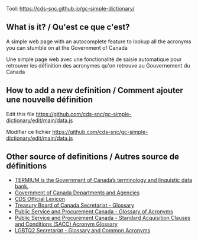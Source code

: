 Tool: https://cds-snc.github.io/gc-simple-dictionary/

## What is it? / Qu'est ce que c'est?

A simple web page with an autocomplete feature to lookup all the acronyms
you can stumble on at the Government of Canada

Une simple page web avec une fonctionalité de saisie automatique pour
retrouver les définition des acronymes qu'on retrouve au Gouvernement du Canada

## How to add a new definition / Comment ajouter une nouvelle définition

Edit this file https://github.com/cds-snc/gc-simple-dictionary/edit/main/data.js

Modifier ce fichier https://github.com/cds-snc/gc-simple-dictionary/edit/main/data.js

## Other source of definitions / Autres source de définitions

- [TERMIUM is the Government of Canada’s terminology and linguistic data bank.](https://www.btb.termiumplus.gc.ca/tpv2alpha/alpha-eng.html?lang=eng)
- [Government of Canada Departments and Agencies](https://www.canada.ca/en/government/dept.html)
- [CDS Official Lexicon](https://docs.google.com/spreadsheets/d/16Xo5ROhRLjH1sxlFLd9Jz3R-x5oCx62rkQ1cvOBV3jE/edit#gid=2132377485)
- [Treasury Board of Canada Secretariat - Glossary](https://www.tbs-sct.gc.ca/pol/glossary-lexique-eng.aspx)
- [Public Service and Procurement Canada - Glossary of Acronyms](https://www.tpsgc-pwgsc.gc.ca/comm/glssr-eng.html)
- [Public Service and Procurement Canada - Standard Acquisition Clauses and Conditions (SACC) Acronym Glossary](https://buyandsell.gc.ca/policy-and-guidelines/standard-acquisition-clauses-and-conditions-manual/sacc-acronym-glossary)
- [LGBTQ2 Secretariat - Glossary and Common Acronyms](https://www.canada.ca/en/canadian-heritage/campaigns/free-to-be-me/lgbtq2-glossary.html)
